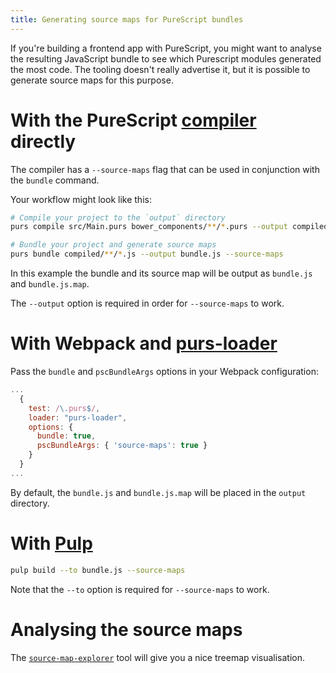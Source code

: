 ```yaml
---
title: Generating source maps for PureScript bundles
---
```


If you're building a frontend app with PureScript, you might want to analyse the resulting JavaScript bundle to see which Purescript modules generated the most code. The tooling doesn't really advertise it, but it is possible to generate source maps for this purpose.

# With the PureScript [compiler](https://github.com/purescript/purescript) directly

The compiler has a `--source-maps` flag that can be used in conjunction with the `bundle` command.

Your workflow might look like this:

```bash
# Compile your project to the `output` directory
purs compile src/Main.purs bower_components/**/*.purs --output compiled

# Bundle your project and generate source maps
purs bundle compiled/**/*.js --output bundle.js --source-maps
```

In this example the bundle and its source map will be output as `bundle.js` and `bundle.js.map`.

The `--output` option is required in order for `--source-maps` to work.


# With Webpack and [purs-loader](https://github.com/ethul/purs-loader)

Pass the `bundle` and `pscBundleArgs` options in your Webpack configuration:

```js
...
  {
    test: /\.purs$/,
    loader: "purs-loader",
    options: {
      bundle: true,
      pscBundleArgs: { 'source-maps': true }
    }
  }
...
```

By default, the `bundle.js` and `bundle.js.map` will be placed in the `output` directory.


# With [Pulp](https://github.com/purescript-contrib/pulp)

```bash
pulp build --to bundle.js --source-maps
```

Note that the `--to` option is required for `--source-maps` to work.


# Analysing the source maps

The [`source-map-explorer`](https://github.com/danvk/source-map-explorer) tool will give you a nice treemap visualisation.
